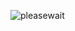 ![pleasewait](https://user-images.githubusercontent.com/69314237/178814336-65bc8e18-e675-435c-8c96-1c36e18c5d1f.png)
